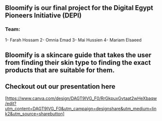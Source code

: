 ## Bloomify is our final project for the Digital Egypt Pioneers Initiative (DEPI)

### Team:
1- Farah Hossam
2- Omnia Emad
3- Mai Hussien
4- Mariam Elsaeed 

## Bloomify is a skincare guide that takes the user from finding their skin type to finding the exact products that are suitable for them.

## Checkout out our presentation here 
[https://www.canva.com/design/DAGT9IVG_F0/RrGkpuxGvtaat2wHeXbaqw/edit?utm_content=DAGT9IVG_F0&utm_campaign=designshare&utm_medium=link2&utm_source=sharebutton]

